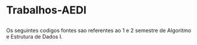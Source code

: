 # Trabalhos-AEDI
##
Os seguintes codigos fontes sao referentes ao 1 e 2 semestre de Algoritmo e Estrutura de Dados I. 
